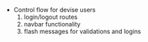 - Control flow for devise users
  1. login/logout routes
  2. navbar functionality
  3. flash messages for validations and logins
  